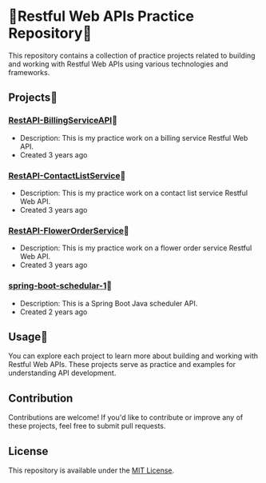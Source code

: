 # 🍃Restful Web APIs Practice Repository🍃

This repository contains a collection of practice projects related to building and working with Restful Web APIs using various technologies and frameworks.

## Projects🍃

### [RestAPI-BillingServiceAPI](RestAPI-BillingServiceAPI)🍃

- Description: This is my practice work on a billing service Restful Web API.
- Created 3 years ago

### [RestAPI-ContactListService](RestAPI-ContactListService)🍃

- Description: This is my practice work on a contact list service Restful Web API.
- Created 3 years ago

### [RestAPI-FlowerOrderService](RestAPI-FlowerOrderService)🍃

- Description: This is my practice work on a flower order service Restful Web API.
- Created 3 years ago

### [spring-boot-schedular-1](spring-boot-schedular-1)🍃

- Description: This is a Spring Boot Java scheduler API.
- Created 2 years ago

## Usage🍃

You can explore each project to learn more about building and working with Restful Web APIs. These projects serve as practice and examples for understanding API development.

## Contribution

Contributions are welcome! If you'd like to contribute or improve any of these projects, feel free to submit pull requests.

## License

This repository is available under the [MIT License](LICENSE).

